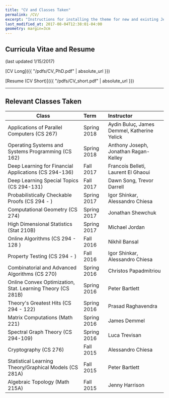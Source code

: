 ```yaml
---
title: "CV and Classes Taken"
permalink: /CV/
excerpt: "Instructions for installing the theme for new and existing Jekyll based sites."
last_modified_at: 2017-08-04T12:38:01-04:00
geometry: margin=3cm
---
```

## Curricula Vitae and Resume 

(last updated 1/15/2017)

[CV Long]({{ "/pdfs/CV_PhD.pdf" | absolute_url }})

[Resume (CV Short)]({{ "/pdfs/CV_short.pdf" | absolute_url }})

---
## Relevant Classes Taken


| Class                                                      | Term          | Instructor                                   |
| -----------------------------------------------------------|:------------- |:-------------------------------------------- |
| Applications of Parallel Computers (CS 267)                | Spring 2018   | Aydin Buluç, James Demmel, Katherine Yelick  |
| Operating Systems and Systems Programming (CS 162)         | Spring 2018   | Anthony Joseph, Jonathan Ragan-Kelley        |
| Deep Learning for Financial Applications  (CS 294-136)     | Fall 2017     | Francois Belleti, Laurent El Ghaoui          |
| Deep Learning Special Topics (CS 294-131)                  | Fall 2017     | Dawn Song, Trevor Darrell                    |
| Probabilistically Checkable Proofs (CS 294 - )             | Spring 2017   | Igor Shinkar, Alessandro Chiesa              |
| Computational Geometry   (CS 274)                          | Spring 2017   | Jonathan Shewchuk                            |
| High Dimensional Statistics (Stat 210B)                    | Spring 2017   | Michael Jordan                               |
| Online Algorithms  (CS 294 - 128 )                         | Fall   2016   | Nikhil Bansal                                |
| Property Testing (CS 294 - )                               | Fall   2016   | Igor Shinkar, Alessandro Chiesa              |
| Combinatorial and Advanced Algorithms (CS 270)             | Spring 2016   | Christos Papadmitriou                        |
| Online Convex Optimization, Stat. Learning Theory (CS 281B)| Spring 2016   | Peter Bartlett                               |
| Theory's Greatest Hits (CS 294 - 122)                      | Spring 2016   | Prasad Raghavendra                           |
| Matrix Computations (Math 221)                             | Spring 2016   | James Demmel 	                            |
| Spectral Graph Theory (CS 294-109)                         | Spring 2016   | Luca Trevisan 	                            |
| Cryptography (CS 276)                                      | Fall 2015     | Alessandro Chiesa                            |
| Statistical Learning Theory/Graphical Models (CS 281A)     | Fall 2015     | Peter Bartlett	                            |
| Algebraic Topology (Math 215A)                             | Fall 2015     | Jenny Harrison	                            |